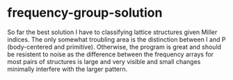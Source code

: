# frequency-group-solution

So far the best solution I have to classifying lattice structures given Miller indices. The only somewhat troubling area is the distinction between I and P (body-centered and primitive). Otherwise, the program is great and should be resistent to noise as the difference between the frequency arrays for most pairs of structures is large and very visible and small changes minimally interfere with the larger pattern.
